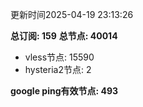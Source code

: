 更新时间2025-04-19 23:13:26

**总订阅: 159**
**总节点: 40014**
- vless节点: 15590
- hysteria2节点: 2

**google ping有效节点: 493**
